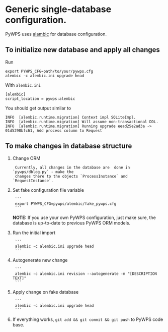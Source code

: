 # Generic single-database configuration.

PyWPS uses [alambic](https://alembic.sqlalchemy.org/en/latest/tutorial.html) for
database configuration.

## To initialize new database and apply all changes

Run

```
export PYWPS_CFG=path/to/your/pywps.cfg
alembic -c alembic.ini upgrade head
```

With `alembic.ini`

```
[alembic]
script_location = pywps:alembic
```

You should get output similar to

```
INFO  [alembic.runtime.migration] Context impl SQLiteImpl.
INFO  [alembic.runtime.migration] Will assume non-transactional DDL.
INFO  [alembic.runtime.migration] Running upgrade eead25e2ad3a -> 01d5298bfc61, Add process column to Request
```

## To make changes in database structure

1. Change ORM

        Currently, all changes in the database are  done in `pywps/dblog.py` - make the
        changes there to the objects `ProcessInstance` and `RequestInstance`.

2. Set fake configuration file variable

        ```
        export PYWPS_CFG=pywps/alembic/fake_pywps.cfg
        ```

    **NOTE:** If you use your own PyWPS configuration, just make sure, the
    database is up-to-date to previous PyWPS ORM models.

3. Run the initial import

        ```
        alembic -c alembic.ini upgrade head
        ```

4. Autogenerate new change

        ```
        alembic -c alembic.ini revision --autogenerate -m "[DESCRIPTION TEXT]"
        ```

5. Apply change on fake database

        ```
        alembic -c alembic.ini upgrade head
        ```

6. If everything works, `git add && git commit && git push` to PyWPS code base.
